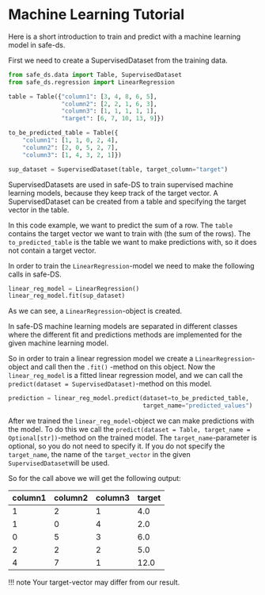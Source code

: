 # Machine Learning Tutorial

Here is a short introduction to train and predict with a machine learning model in safe-ds.

First we need to create a SupervisedDataset from the training data.

```python
from safe_ds.data import Table, SupervisedDataset
from safe_ds.regression import LinearRegression

table = Table({"column1": [3, 4, 8, 6, 5],
               "column2": [2, 2, 1, 6, 3],
               "column3": [1, 1, 1, 1, 1],
               "target": [6, 7, 10, 13, 9]})

to_be_predicted_table = Table({
    "column1": [1, 1, 0, 2, 4],
    "column2": [2, 0, 5, 2, 7],
    "column3": [1, 4, 3, 2, 1]})

sup_dataset = SupervisedDataset(table, target_column="target")
```

SupervisedDatasets are used in safe-DS to train supervised machine learning models, because they keep track of the target
vector. A SupervisedDataset can be created from a table and specifying the target vector in the table.

In this code example, we want to predict the sum of a row. The `table` contains the target vector we want to
train with (the sum of the rows). The `to_predicted_table` is the table we want to make predictions with, so it
does not contain a target vector.

In order to train the `LinearRegression`-model we need to make the following calls in safe-DS.

```python
linear_reg_model = LinearRegression()
linear_reg_model.fit(sup_dataset)
```

As we can see, a `LinearRegression`-object is created.

In safe-DS machine learning models are separated in different classes where the different fit and predictions methods
are implemented for the given machine learning model.

So in order to train a linear regression model we create a `LinearRegression`-object and call then the `.fit()`
-method on this object. Now the `linear_reg_model` is a fitted linear regression model, and we can call
the `predict(dataset = SupervisedDataset)`-method on this model.

```python
prediction = linear_reg_model.predict(dataset=to_be_predicted_table,
                                      target_name="predicted_values")
```

After we trained the `linear_reg_model`-object we can make predictions with the model. To do this we call the
`predict(dataset = Table, target_name = Optional[str])`-method on the trained model. The `target_name`-parameter
is optional, so you do not need to specify it. If you do not specify the `target_name`, the name of
the `target_vector` in the given `SupervisedDataset`will be used.

So for the call above we will get the following output:

| column1 | column2 | column3 | target |
| ------- | ------- | ------- | ------ |
| 1       | 2       | 1       | 4.0    |
| 1       | 0       | 4       | 2.0    |
| 0       | 5       | 3       | 6.0    |
| 2       | 2       | 2       | 5.0    |
| 4       | 7       | 1       | 12.0   |

!!! note
Your target-vector may differ from our result.

